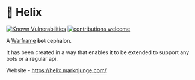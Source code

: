 # 🤖 Helix

[![Known Vulnerabilities](https://snyk.io/test/github/MarkNjunge/helix/badge.svg?targetFile=package.json)](https://snyk.io/test/github/MarkNjunge/helix?targetFile=package.json)
[![contributions welcome](https://img.shields.io/badge/contributions-welcome-brightgreen.svg?style=flat)](https://github.com/MarkNjunge/helix/blob/master/CONTRIBUTING.MD)

A [Warframe](https://www.warframe.com/) ~~bot~~ cephalon.

It has been created in a way that enables it to be extended to support any bots or a regular api.

Website - https://helix.marknjunge.com/
